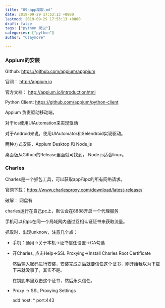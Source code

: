 ```yaml
---
title: "09-app爬取.md"
date: 2019-09-29 17:53:13 +0800
lastmod: 2019-09-29 17:53:13 +0800
draft: false
tags: ["python 爬虫"]
categories: ["python"]
author: "Claymore"

---
```



### Appium的安装

GIthub: https://github.com/appium/apppium

官网： http://appium.io

官方文档： http://appium.io/introductionhtml

Python Client: https://github.com/appium/python-client



Appium 负责驱动移动端，

对于ios使用UIAutomation来实现驱动

对于Android来说，使用UIAutomator和Selendroid实现驱动。



两种方式安装，Appium Desktop 和 Node,js

桌面版从Github的Release里面就可找到， Node.js适合linux。



### Charles

Charles是一个抓包工具，可以获取app和pc的所有网络请求。

官网下载：https://www.charlesproxy.com/download/latest-release/

破解： 网盘有



charles运行在自己pc上，默认会在8888开启一个代理服务

手机可以和pc在同一个局域网内通过互相认证证书来获取流量。



抓取时，出现unknow，注意几个点：

* 手机：通用->关于本机->证书信任设置->CA勾选

* 开Charles, 点击Help->SSL Proxying->Install Charles Root Certificate

  然后输入密码进行安装，安装完成之后就要信任这个证书，刚开始我以为下载下来就没事了，其实不是。

  在钥匙串里双击这个证书，然后永久信任。

* Proxy -> SSL Proxying Settings 

  add host: * port:443